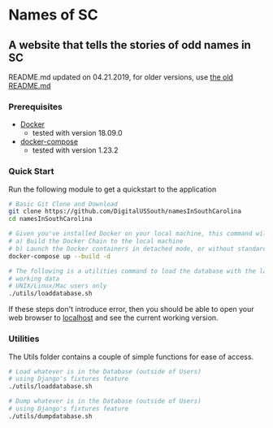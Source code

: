 # Names of SC
## A website that tells the stories of odd names in SC

README.md updated on 04.21.2019, for older versions, use [the old README.md](https://github.com/DigitalUSSouth/namesInSouthCarolina/blob/master/old/old_readme.txt)

### Prerequisites
- [Docker](https://docs.docker.com/) 
  - tested with version 18.09.0
- [docker-compose](https://docs.docker.com/compose/)
  - tested with version 1.23.2

### Quick Start
Run the following module to get a quickstart to the application

```bash
# Basic Git Clone and Download
git clone https://github.com/DigitalUSSouth/namesInSouthCarolina
cd namesInSouthCarolina

# Given you've installed Docker on your local machine, this command will
# a) Build the Docker Chain to the local machine
# b) Launch the Docker containers in detached mode, or without standard input
docker-compose up --build -d

# The following is a utilities command to load the database with the latest
# working data
# UNIX/Linux/Mac users only
./utils/loaddatabase.sh
```
If these steps don't introduce error, then you should be able to open your
web browser to [localhost](http://localhost:2019) and see the current working
version.

### Utilities
The Utils folder contains a couple of simple functions for ease of access.
```bash
# Load whatever is in the Database (outside of Users)
# using Django's fixtures feature
./utils/loaddatabase.sh

# Dump whatever is in the Database (outside of Users)
# using Django's fixtures feature
./utils/dumpdatabase.sh
```
